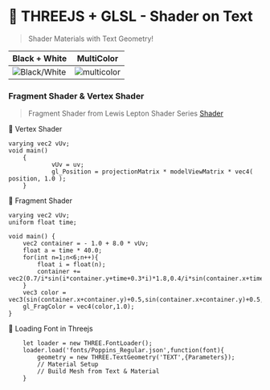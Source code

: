 # :goggles: THREEJS + GLSL - Shader on Text
> Shader Materials with Text Geometry!

Black + White | MultiColor 
------------ | ------------- 
![Black/White](https://res.cloudinary.com/vaishakhanil/image/upload/v1600025945/githubImages/1_rzvqnq.webp) | ![multicolor](https://res.cloudinary.com/vaishakhanil/image/upload/v1600026278/githubImages/2_1_s5aj22.webp)

### Fragment Shader & Vertex Shader
> Fragment Shader from Lewis Lepton Shader Series [Shader](https://www.youtube.com/watch?v=aW_GW5uwWRM)

:small_orange_diamond: Vertex Shader
```
varying vec2 vUv;
void main()	
    {
            vUv = uv;
            gl_Position = projectionMatrix * modelViewMatrix * vec4( position, 1.0 );
    }
```
:small_orange_diamond: Fragment Shader
```
varying vec2 vUv;
uniform float time;

void main()	{
    vec2 container = - 1.0 + 8.0 * vUv;
    float a = time * 40.0;
    for(int n=1;n<6;n++){
        float i = float(n);
        container += vec2(0.7/i*sin(i*container.y+time+0.3*i)*1.8,0.4/i*sin(container.x+time+0.3*i)*3.6);
    }
    vec3 color = vec3(sin(container.x+container.y)+0.5,sin(container.x+container.y)+0.5,sin(container.x+container)+0.5);
    gl_FragColor = vec4(color,1.0);
}
```
:small_orange_diamond: Loading Font in Threejs
```
    let loader = new THREE.FontLoader();
    loader.load('fonts/Poppins_Regular.json',function(font){
        geometry = new THREE.TextGeometry('TEXT',{Parameters});
        // Material Setup
        // Build Mesh from Text & Material
    }
```

